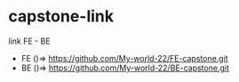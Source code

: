 # capstone-link
link FE - BE


- FE ()=> https://github.com/My-world-22/FE-capstone.git
- BE ()=> https://github.com/My-world-22/BE-capstone.git
